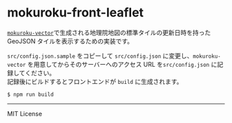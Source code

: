 # mokuroku-front-leaflet

[`mokuroku-vector`](https://github.com/KMR-zoar/mokuroku-vector)で生成される地理院地図の標準タイルの更新日時を持った GeoJSON タイルを表示するための実装です。

`src/config.json.sample` をコピーして `src/config.json` に変更し、`mokuroku-vector` を用意してからそのサーバーへのアクセス URL を`src/config.json` に記録してください。  
記録後にビルドするとフロントエンドが `build` に生成されます。

```
$ npm run build
```

---
MIT License
